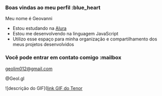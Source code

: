 ### Boas vindas ao meu perfil :blue_heart

Meu nome é Geovanni

- Estou estudando na [Alura](https://www.alura.com.br)
- Estou me desenvolvendo na linguagem JavaScript
- Utilizo esse espaço para minha organização e compartilhamento dos meus projetos desenvolvidos

### Você pode entrar em contato comigo :mailbox

geolim012@gmail.com

@Geol.gl

![descrição do GIF]([link GIF do Tenor](https://tenor.com/pt-BR/view/joker-ha-gif-717265033515734384)
